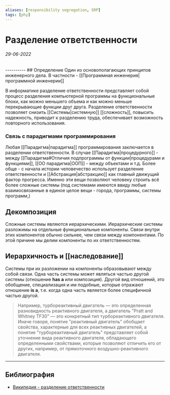 ```yaml
---
aliases: [responsibility segregation, SRP]
tags: [phy]
---
```

# Разделение ответственности
<h6>29-06-2022</h6>
----------
## Определение
Один из основополагающих принципов инженерного дела. В частности - [[Программная инженерия|программной инженерии]]

В информатике разделение ответственности представляет собой процесс разделения компьютерной программы на функциональные блоки, как можно меньшего объема и как можно меньше перекрывающие функции друг друга. 
Разделение ответственности позволяет снизить [[Системы|системную]] [[сложность]], повысить надежность, приводит к разделению труда, обеспечивает возможность повторного использования.

### Связь с парадигмами программирования
Любая [[Парадигма|парадигма]] программирования заключается в разделении ответственности. В случае [[Парадигма|процедурного]] - между [[Парадигма#Отличия подпрограммы от функции|процедурами и функциями]], [[ОО парадигма|ООП]] - между объектами и т.д. 
Более обще - с начала истории человечество использует разделение ответственности и [[Абстракция|абстракцию]] как главный движущий фактор прогресса. Именно эти вещи позволяют человеку строить всё более сложные системы (под системами имеются ввиду любые взаимосвязанные в единое целое вещи - города, программы, системы программ,)

## Декомпозиция
Сложные системы являются иерархическими. Иерархические системы разложимы на отдельные функциональные компоненты. Связи внутри этих компонентов обычно сильнее, чем связи между компонентами. По этой причине мы делим компоненты по их ответственностям.

## Иерархичность и [[наследование]]
Системы при их разложении на компоненты образовывают между собой связи.
Одна часть системы может являться частью другой системы (отношение **has a** или композиция). Другой вид отношений, это обобщение, специализация и им подобные, которые отражают отношение **is a**, т.е. когда одна часть является более специфичной частью другой. 
> Например, турбореактивный двигатель — это определенная разновидность
реактивного двигателя, а двигатель "Pratt and Whitney TF30" — это конкретный
тип турбореактивного двигателя. Иначе говоря, понятие "реактивный двигатель"
обобщает свойства, характерные для всех реактивных двигателей, а понятие 
"турбореактивный двигатель" представляет собой уточнение вида реактивного 
двигателя, обладающего определенными свойствами, которые позволяют отличить его
от других, например, от прямоточного воздушно-реактивного двигателя.

---
## Библиография
- [Википедия - разделение ответственности](https://ru.wikipedia.org/wiki/%D0%A0%D0%B0%D0%B7%D0%B4%D0%B5%D0%BB%D0%B5%D0%BD%D0%B8%D0%B5_%D0%BE%D1%82%D0%B2%D0%B5%D1%82%D1%81%D1%82%D0%B2%D0%B5%D0%BD%D0%BD%D0%BE%D1%81%D1%82%D0%B8)